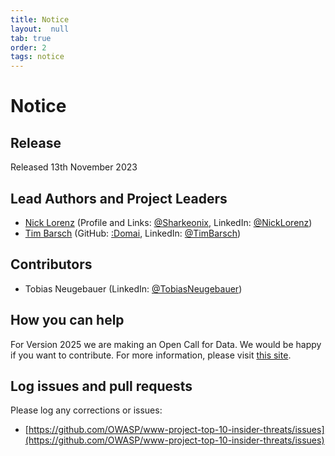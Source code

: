 ```yaml
---
title: Notice
layout:  null
tab: true
order: 2
tags: notice
---
```


# Notice

## Release

Released 13th November 2023

## Lead Authors and Project Leaders

- [Nick Lorenz](mailto:nick.lorenz@owasp.org) (Profile and Links: [@Sharkeonix](http://sharkeonix.com), LinkedIn: [@NickLorenz](https://www.linkedin.com/in/nicklorenz))
- [Tim Barsch](mailto:tim.barsch@owasp.org) (GitHub: [:Domai](https://github.com/domai-tb), LinkedIn: [@TimBarsch](https://www.linkedin.com/in/domai-tb))

## Contributors

- Tobias Neugebauer (LinkedIn: [@TobiasNeugebauer](https://www.linkedin.com/in/tobiasneugebauer))

## How you can help

For Version 2025 we are making an Open Call for Data. We would be happy if you want to contribute.
For more information, please visit [this site](./INT_2023-Open_Call_for_Data.md).

## Log issues and pull requests

Please log any corrections or issues:

- [https://github.com/OWASP/www-project-top-10-insider-threats/issues](https://github.com/OWASP/www-project-top-10-insider-threats/issues)